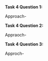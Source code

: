 **Task 4 Question 1:**

Approach-


**Task 4 Question 2:**

Appraoch-


**Task 4 Question 3:**

Approch-
